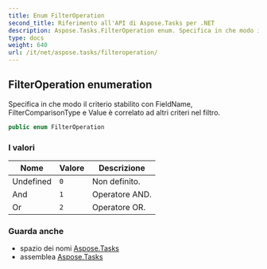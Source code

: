 ```yaml
---
title: Enum FilterOperation
second_title: Riferimento all'API di Aspose.Tasks per .NET
description: Aspose.Tasks.FilterOperation enum. Specifica in che modo il criterio stabilito con FieldName FilterComparisonType e Value è correlato ad altri criteri nel filtro.
type: docs
weight: 640
url: /it/net/aspose.tasks/filteroperation/
---
```

## FilterOperation enumeration

Specifica in che modo il criterio stabilito con FieldName, FilterComparisonType e Value è correlato ad altri criteri nel filtro.

```csharp
public enum FilterOperation
```

### I valori

| Nome | Valore | Descrizione |
| --- | --- | --- |
| Undefined | `0` | Non definito. |
| And | `1` | Operatore AND. |
| Or | `2` | Operatore OR. |

### Guarda anche

* spazio dei nomi [Aspose.Tasks](../../aspose.tasks/)
* assemblea [Aspose.Tasks](../../)


